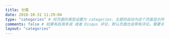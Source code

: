 ```yaml
---
title: 分类
date: 2018-10-31 11:29:04
type: "categories" # 将页面的类型设置为 categories，主题将自动为这个页面显示所有分类
comments: false # 如果有启用多说 或者 Disqus 评论，默认页面也会带有评论。需要关闭的话，设置为 false
layout: "categories"
---
```

